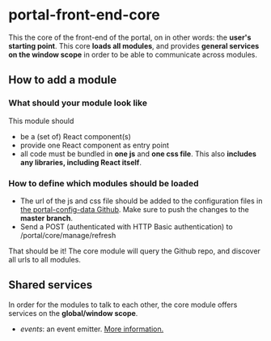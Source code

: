 # portal-front-end-core
This the core of the front-end of the portal, on in other words: the **user's starting point**. This core **loads all modules**, and provides **general services on the window scope** in order to be able to communicate across modules.

## How to add a module
### What should your module look like
This module should
* be a (set of) React component(s)
* provide one React component as entry point
* all code must be bundled in **one js** and **one css file**. This also **includes any libraries, including React itself**.

### How to define which modules should be loaded
- The url of the js and css file should be added to the configuration files in [the portal-config-data Github](https://github.com/stainii/portal-config-data). Make sure to push the changes to the **master branch**.
- Send a POST (authenticated with HTTP Basic authentication) to /portal/core/manage/refresh

That should be it! The core module will query the Github repo, and discover all urls to all modules.

## Shared services
In order for the modules to talk to each other, the core module offers services on the **global/window scope**.

* *events*: an event emitter. [More information.](https://www.npmjs.com/package/event-emitter-es6) 